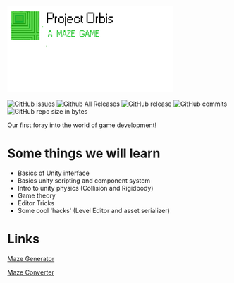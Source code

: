 ![Orbis](orbis.png)

[![GitHub issues](https://img.shields.io/github/issues/TheLetsCodeProject/ProjectOrbis_2.svg)](https://github.com/TheLetsCodeProject/ProjectOrbis_2/issues) 
![Github All Releases](https://img.shields.io/github/downloads/TheLetsCodeProject/ProjectOrbis_2/total.svg)
![GitHub release](https://img.shields.io/github/release/TheLetsCodeProject/ProjectOrbis_2.svg)
![GitHub commits](https://img.shields.io/github/commits-since/TheLetsCodeProject/ProjectOrbis_2/v2.0.0-Beta.1.svg)
![GitHub repo size in bytes](https://img.shields.io/github/repo-size/TheLetsCodeProject/ProjectOrbis_2.svg)

Our first foray into the world of game development!

# Some things we will learn
- Basics of Unity interface
- Basics unity scripting and component system
- Intro to unity physics (Collision and Rigidbody)
- Game theory
- Editor Tricks
- Some cool 'hacks' (Level Editor and asset serializer) 

# Links
[Maze Generator](http://hereandabove.com/maze/mazeorig.form.html)

[Maze Converter](https://www.browserling.com/tools/gif-to-png)
